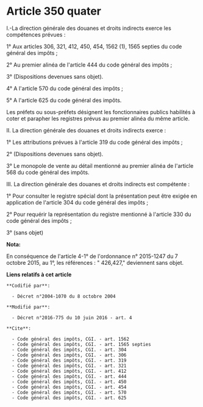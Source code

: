 # Article 350 quater

I.-La direction générale des douanes et droits indirects exerce les compétences prévues : 

1° Aux articles 306, 321, 412, 450, 454, 1562 (1), 1565 septies du code général des impôts ; 

2° Au premier alinéa de l'article 444 du code général des impôts ; 

3° (Dispositions devenues sans objet). 

4° A l'article 570 du code général des impôts ; 

5° A l'article 625 du code général des impôts. 

Les préfets ou sous-préfets désignent les fonctionnaires publics habilités à coter et parapher les registres prévus au
premier alinéa du même article. 

II. La direction générale des douanes et droits indirects exerce : 

1° Les attributions prévues à l'article 319 du code général des impôts ; 

2° (Dispositions devenues sans objet). 

3° Le monopole de vente au détail mentionné au premier alinéa de l'article 568 du code général des impôts. 

III. La direction générale des douanes et droits indirects est compétente : 

1° Pour consulter le registre spécial dont la présentation peut être exigée en application de l'article 304 du code général
des impôts ; 

2° Pour requérir la représentation du registre mentionné à l'article 330 du code général des impôts ; 

3° (sans objet)

**Nota:**

En conséquence de l'article 4-1° de l'ordonnance n° 2015-1247 du 7 octobre 2015, au 1°, les références : " 426,427,"
deviennent sans objet.

**Liens relatifs à cet article**

	**Codifié par**:

	  - Décret n°2004-1070 du 8 octobre 2004

	**Modifié par**:

	  - Décret n°2016-775 du 10 juin 2016 - art. 4

	**Cite**:

	  - Code général des impôts, CGI. - art. 1562
	  - Code général des impôts, CGI. - art. 1565 septies
	  - Code général des impôts, CGI. - art. 304
	  - Code général des impôts, CGI. - art. 306
	  - Code général des impôts, CGI. - art. 319
	  - Code général des impôts, CGI. - art. 321
	  - Code général des impôts, CGI. - art. 412
	  - Code général des impôts, CGI. - art. 444
	  - Code général des impôts, CGI. - art. 450
	  - Code général des impôts, CGI. - art. 454
	  - Code général des impôts, CGI. - art. 570
	  - Code général des impôts, CGI. - art. 625
